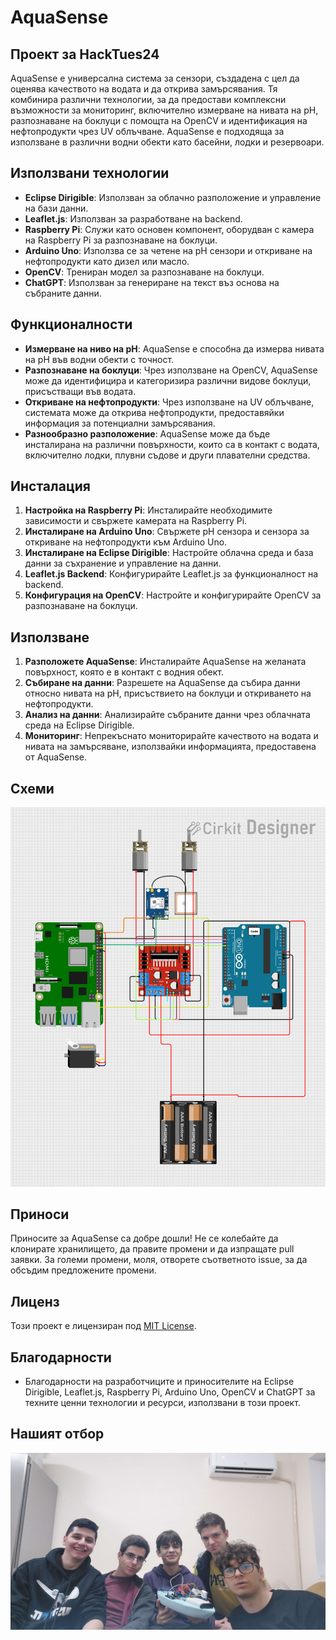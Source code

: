 # AquaSense
## Проект за HackTues24 

AquaSense е универсална система за сензори, създадена с цел да оценява качеството на водата и да открива замърсявания. Тя комбинира различни технологии, за да предостави комплексни възможности за мониторинг, включително измерване на нивата на pH, разпознаване на боклуци с помощта на OpenCV и идентификация на нефтопродукти чрез UV облъчване. AquaSense е подходяща за използване в различни водни обекти като басейни, лодки и резервоари.

## Използвани технологии

- **Eclipse Dirigible**: Използван за облачно разположение и управление на бази данни.
- **Leaflet.js**: Използван за разработване на backend.
- **Raspberry Pi**: Служи като основен компонент, оборудван с камера на Raspberry Pi за разпознаване на боклуци.
- **Arduino Uno**: Използва се за четене на pH сензори и откриване на нефтопродукти като дизел или масло.
- **OpenCV**: Трениран модел за разпознаване на боклуци.
- **ChatGPT**: Използван за генериране на текст въз основа на събраните данни.

## Функционалности

- **Измерване на ниво на pH**: AquaSense е способна да измерва нивата на pH във водни обекти с точност.
- **Разпознаване на боклуци**: Чрез използване на OpenCV, AquaSense може да идентифицира и категоризира различни видове боклуци, присъстващи във водата.
- **Откриване на нефтопродукти**: Чрез използване на UV облъчване, системата може да открива нефтопродукти, предоставяйки информация за потенциални замърсявания.
- **Разнообразно разположение**: AquaSense може да бъде инсталирана на различни повърхности, които са в контакт с водата, включително лодки, плувни съдове и други плавателни средства.

## Инсталация

1. **Настройка на Raspberry Pi**: Инсталирайте необходимите зависимости и свържете камерата на Raspberry Pi.
2. **Инсталиране на Arduino Uno**: Свържете pH сензора и сензора за откриване на нефтопродукти към Arduino Uno.
3. **Инсталиране на Eclipse Dirigible**: Настройте облачна среда и база данни за съхранение и управление на данни.
4. **Leaflet.js Backend**: Конфигурирайте Leaflet.js за функционалност на backend.
5. **Конфигурация на OpenCV**: Настройте и конфигурирайте OpenCV за разпознаване на боклуци.

## Използване

1. **Разположете AquaSense**: Инсталирайте AquaSense на желаната повърхност, която е в контакт с водния обект.
2. **Събиране на данни**: Разрешете на AquaSense да събира данни относно нивата на pH, присъствието на боклуци и откриването на нефтопродукти.
3. **Анализ на данни**: Анализирайте събраните данни чрез облачната среда на Eclipse Dirigible.
4. **Мониторинг**: Непрекъснато мониторирайте качеството на водата и нивата на замърсяване, използвайки информацията, предоставена от AquaSense.

## Схеми
![Circuit diagram](media_files/circuit_diagram_FINAL.png)

## Приноси

Приносите за AquaSense са добре дошли! Не се колебайте да клонирате хранилището, да правите промени и да изпращате pull заявки. За големи промени, моля, отворете съответното issue, за да обсъдим предложените промени.

## Лиценз

Този проект е лицензиран под  [MIT License](LICENSE).

## Благодарности

- Благодарности на разработчиците и приносителите на Eclipse Dirigible, Leaflet.js, Raspberry Pi, Arduino Uno, OpenCV и ChatGPT за техните ценни технологии и ресурси, използвани в този проект.

## Нашият отбор

![Team](media_files/team_photo3.jpg)
